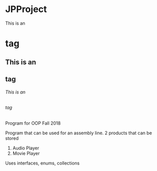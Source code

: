 # JPProject

 This is an <h1> tag
## This is an <h2> tag
###### This is an <h6> tag








Program for OOP Fall 2018

Program that can be used for an assembly line. 
2 products that can be stored
  1. Audio Player
  2. Movie Player
  
 Uses interfaces, enums, collections
 
 
